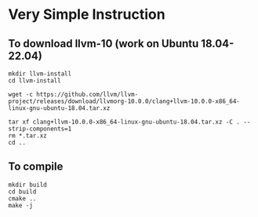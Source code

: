# Very Simple Instruction

## To download llvm-10 (work on Ubuntu 18.04-22.04)
```
mkdir llvm-install
cd llvm-install

wget -c https://github.com/llvm/llvm-project/releases/download/llvmorg-10.0.0/clang+llvm-10.0.0-x86_64-linux-gnu-ubuntu-18.04.tar.xz

tar xf clang+llvm-10.0.0-x86_64-linux-gnu-ubuntu-18.04.tar.xz -C . --strip-components=1
rm *.tar.xz
cd ..
```

## To compile
```
mkdir build
cd build
cmake ..
make -j
```